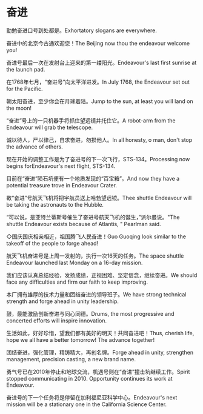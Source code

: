 # 奋进

<p><span class="chinese">勤勉奋进口号到处都是。</span><span class="english">Exhortatory slogans are everywhere.</span></p>

<p><span class="chinese">奋进中的北京今古通欢迎您！</span><span class="english">The Beijing now thou the endeavour welcome you!</span></p>

<p><span class="chinese">奋进号最后一次在发射台上迎来的第一缕阳光。</span><span class="english">Endeavour's last first sunrise at the launch pad.</span></p>

<p><span class="chinese">在1768年七月，“奋进号”向太平洋进发。</span><span class="english">In July 1768, the Endeavour set out for the Pacific.</span></p>

<p><span class="chinese">朝太阳奋进，至少你会在月球着陆。</span><span class="english">Jump to the sun, at least you will land on the moon!</span></p>

<p><span class="chinese">“奋进”号上的一只机器手将抓住望远镜并托住它。</span><span class="english">A robot-arm from the Endeavour will grab the telescope.</span></p>

<p><span class="chinese">诚以待人，严以律己，自求奋进，勿损他人。</span><span class="english">In all honesty, o man, don't stop the advance of others.</span></p>

<p><span class="chinese">现在开始的调整工作是为了奋进号的下一次飞行，STS-134。</span><span class="english">Processing now begins forEndeavour's next flight, STS-134.</span></p>

<p><span class="chinese">目前在“奋进”陨石坑便有一个地质发现的“百宝箱”。</span><span class="english">And now they have a potential treasure trove in Endeavour Crater.</span></p>

<p><span class="chinese">斁“奋进”号航天飞机将把宇航员送上哈勃望远镋。</span><span class="english">Thee shuttle Endeavour will be taking the astronauts to the Hubble.</span></p>

<p><span class="chinese">“可以说，是亚特兰蒂斯号催生了奋进号航天飞机的诞生，”派尔曼说。</span><span class="english">"The shuttle Endeavour exists because of Atlantis, " Pearlman said.</span></p>

<p><span class="chinese">◇国庆国庆相亲相近，祖国腾飞人民奋进！</span><span class="english">Guo Guoqing look similar to the takeoff of the people to forge ahead!</span></p>

<p><span class="chinese">航天飞机奋进号是上周一发射的，执行一次16天的任务。</span><span class="english">The space shuttle Endeavour launched last Monday on a 16-day mission.</span></p>

<p><span class="chinese">我们应该认真总结经验，发扬成绩，正视困难、坚定信念，继续奋进。</span><span class="english">We should face any difficulties and firm our faith to keep improving.</span></p>

<p><span class="chinese">本厂拥有雄厚的技术力量和团结奋进的领导班子。</span><span class="english">We have strong technical strength and forge ahead in unity leadership.</span></p>

<p><span class="chinese">鼓，最能激励创新奋进与同心同德。</span><span class="english">Drums, the most progressive and concerted efforts will inspire innovation.</span></p>

<p><span class="chinese">生活如此，好好珍惜，望我们都有美好的明天！共同奋进吧！</span><span class="english">Thus, cherish life, hope we all have a better tomorrow! The advance together!</span></p>

<p><span class="chinese">团结奋进，强化管理，精铸精大，再创名牌。</span><span class="english">Forge ahead in unity, strengthen management, precision casting, a new brand name.</span></p>

<p><span class="chinese">勇气号已在2010年停止和地球交流，机遇号则在“奋进”撞击坑继续工作。</span><span class="english">Spirit stopped communicating in 2010. Opportunity continues its work at Endeavour.</span></p>

<p><span class="chinese">奋进号的下一个任务将是停留在加利福尼亚科学中心。</span><span class="english">Endeavour's next mission will be a stationary one in the California Science Center.</span></p>

